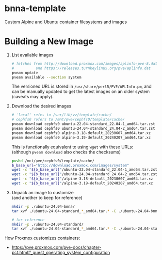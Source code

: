 # bnna-template

Custom Alpine and Ubuntu container filesystems and images

# Building a New Image

1. List available images

    ```sh
    # fetches from http://download.proxmox.com/images/aplinfo-pve-8.dat
    #          and https://releases.turnkeylinux.org/pve/aplinfo.dat
    pveam update
    pveam available --section system
    ```

    The versioned URL is stored in `/usr/share/perl5/PVE/APLInfo.pm`, and
    can be manually updated to get the latest images on an older system (caveats may apply).

2. Download the desired images

    ```sh
    # 'local' refes to /var/lib/vz/template/cache/
    # cephfs0 refers to /mnt/pve/cephfs0/template/cache/
    pveam download cephfs0 ubuntu-22.04-standard_22.04-1_amd64.tar.zst
    pveam download cephfs0 ubuntu-24.04-standard_24.04-2_amd64.tar.zst
    pveam download cephfs0 alpine-3.18-default_20230607_amd64.tar.xz
    pveam download cephfs0 alpine-3.19-default_20240207_amd64.tar.xz
    ```

    This is functionally equivalent to using `wget` with these URLs: \
    (although `pveam download` also checks the checksums)

    ```sh
    pushd /mnt/pve/cephfs0/template/cache/
    b_base_url="http://download.proxmox.com/images/system"
    wget -c "${b_base_url}"/ubuntu-22.04-standard_22.04-1_amd64.tar.zst
    wget -c "${b_base_url}"/ubuntu-24.04-standard_24.04-2_amd64.tar.zst
    wget -c "${b_base_url}"/alpine-3.18-default_20230607_amd64.tar.xz
    wget -c "${b_base_url}"/alpine-3.19-default_20240207_amd64.tar.xz
    ```

3. Unpack an image to customize \
   (and another to keep for reference)
    ```sh
    mkdir -p ./ubuntu-24.04-bnna/
    tar xvf ./ubuntu-24.04-standard_*_amd64.tar.* -C ./ubuntu-24.04-bnna/
    ```
    ```sh
    # for reference
    mkdir -p ./ubuntu-24.04-standard/
    tar xvf ./ubuntu-24.04-standard_*_amd64.tar.* -C ./ubuntu-24.04-standard/
    ```

How Proxmox customizes containers:

-   <https://pve.proxmox.com/pve-docs/chapter-pct.html#_guest_operating_system_configuration>
